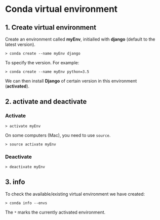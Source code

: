 # Conda virtual environment

## 1. Create virtual environment

Create an environment called **myEnv**, initialled with **django** (default to the latest version).

```
> conda create --name myEnv django
```

To specify the version. For example:

```
> conda create --name myEnv python=3.5
```
We can then install **Django** of certain version in this environment (**activated**). 

## 2. activate and deactivate

### Activate

```
> activate myEnv
```

On some computers (Mac), you need to use `source`. 

```
> source activate myEnv
```


### Deactivate

```
> deactivate myEnv
```

## 3. info

To check the available/existing virtual environment we have created:

```
> conda info --envs
```

The `*` marks the currently activated environment.



